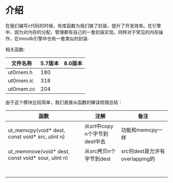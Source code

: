 # 介绍
在我们编写c代码的时候，有库函数为我们做了封装，提升了开发效率。在引擎中，因为对内存的分配，管理都有自己的一套封装实现。同样对于常见的内存操作，在innodb引擎中也有一套类似的封装.

相关函数:

文件名称|5.7版本|8.0版本
-|-|-
ut0mem.h|180|
ut0mem.ic|318|
ut0mem.cc|204|

由于这个模块比较简单，我们直接从函数的解读梳理总结：

|函数|注解|备注|
|-|-|-|
|ut_memcpy(void* dest, const void* src, ulint n)|从srt中copy n个字节到dest中去|功能和memcpy一样|
ut_memmove(void* dest, const void* sour, ulint n)|从src拷贝n个字节到dest|src何dest是允许有overlapping的|
||||
||||
||||
||||
||||
||||
||||
